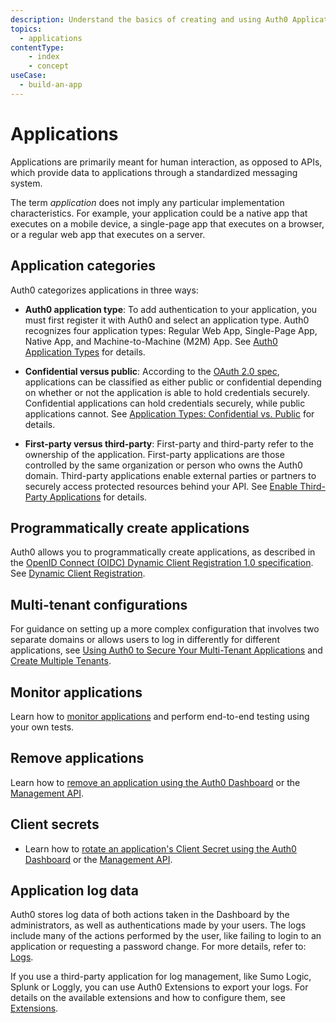 ```yaml
---
description: Understand the basics of creating and using Auth0 Applications.
topics:
  - applications
contentType: 
    - index
    - concept
useCase:
  - build-an-app
---
```

# Applications

Applications are primarily meant for human interaction, as opposed to APIs, which provide data to applications through a standardized messaging system.

The term _application_ does not imply any particular implementation characteristics. For example, your application could be a native app that executes on a mobile device, a single-page app that executes on a browser, or a regular web app that executes on a server.

## Application categories

Auth0 categorizes applications in three ways:

* **Auth0 application type**: To add authentication to your application, you must first register it with Auth0 and select an application type. Auth0 recognizes four application types: Regular Web App, Single-Page App, Native App, and Machine-to-Machine (M2M) App. See [Auth0 Application Types](/applications/concepts/app-types-auth0) for details.

* **Confidential versus public**: According to the [OAuth 2.0 spec](https://tools.ietf.org/html/rfc6749#section-2.1), applications can be classified as either public or confidential depending on whether or not the application is able to hold credentials securely. Confidential applications can hold credentials securely, while public applications cannot. See [Application Types: Confidential vs. Public](/applications/concepts/app-types-confidential-public) for details.

* **First-party versus third-party**: First-party and third-party refer to the ownership of the application. First-party applications are those controlled by the same organization or person who owns the Auth0 domain. Third-party applications enable external parties or partners to securely access protected resources behind your API. See [Enable Third-Party Applications](/applications/guides/enable-third-party-apps) for details.

## Programmatically create applications

Auth0 allows you to programmatically create applications, as described in the [OpenID Connect (OIDC) Dynamic Client Registration 1.0 specification](https://openid.net/specs/openid-connect-registration-1_0.html). See [Dynamic Client Registration](/api-auth/dynamic-client-registration).

## Multi-tenant configurations

For guidance on setting up a more complex configuration that involves two separate domains or allows users to log in differently for different applications, see [Using Auth0 to Secure Your Multi-Tenant Applications](/design/using-auth0-with-multi-tenant-apps) and [Create Multiple Tenants](/dashboard/guides/tenants/create-multiple-tenants.md).

## Monitor applications

Learn how to [monitor applications](/monitoring/guides/monitor-applications) and perform end-to-end testing using your own tests. 

## Remove applications

Learn how to [remove an application using the Auth0 Dashboard](/dashboard/guides/applications/remove-app) or the [Management API](/api/management/guides/applications/remove-app).

## Client secrets

* Learn how to [rotate an application's Client Secret using the Auth0 Dashboard](/dashboard/guides/applications/rotate-client-secret) or the [Management API](/api/management/guides/applications/rotate-client-secret).

## Application log data

Auth0 stores log data of both actions taken in the Dashboard by the administrators, as well as authentications made by your users. The logs include many of the actions performed by the user, like failing to login to an application or requesting a password change. For more details, refer to: [Logs](/logs).

If you use a third-party application for log management, like Sumo Logic, Splunk or Loggly, you can use Auth0 Extensions to export your logs. For details on the available extensions and how to configure them, see [Extensions](/extensions). 